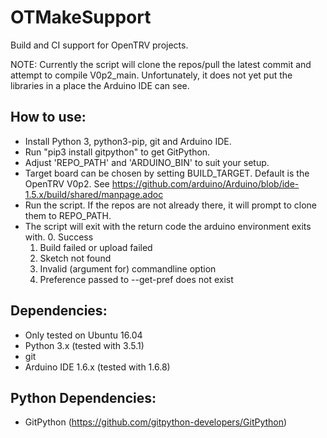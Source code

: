 # OTMakeSupport
Build and CI support for OpenTRV projects.

NOTE: Currently the script will clone the repos/pull the latest commit and attempt to compile V0p2_main. Unfortunately, it does not yet put the libraries in a place the Arduino IDE can see.

## How to use:
- Install Python 3, python3-pip, git and Arduino IDE.
- Run "pip3 install gitpython" to get GitPython.
- Adjust 'REPO_PATH' and 'ARDUINO_BIN' to suit your setup.
- Target board can be chosen by setting BUILD_TARGET. Default is the OpenTRV V0p2. See https://github.com/arduino/Arduino/blob/ide-1.5.x/build/shared/manpage.adoc
- Run the script. If the repos are not already there, it will prompt to clone them to REPO_PATH.
- The script will exit with the return code the arduino environment exits with.
    0. Success
    1. Build failed or upload failed
    2. Sketch not found
    3. Invalid (argument for) commandline option
    4. Preference passed to --get-pref does not exist


## Dependencies:
- Only tested on Ubuntu 16.04
- Python 3.x (tested with 3.5.1)
- git
- Arduino IDE 1.6.x (tested with 1.6.8)

## Python Dependencies:
- GitPython (https://github.com/gitpython-developers/GitPython)
